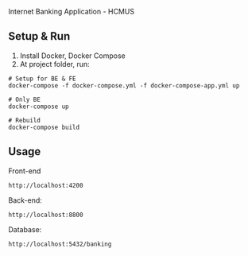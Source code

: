 Internet Banking Application - HCMUS

## Setup & Run

1. Install Docker, Docker Compose
2. At project folder, run:

```
# Setup for BE & FE
docker-compose -f docker-compose.yml -f docker-compose-app.yml up

# Only BE
docker-compose up

# Rebuild
docker-compose build
```

## Usage

Front-end

```
http://localhost:4200
``` 

Back-end:

```
http://localhost:8800
``` 

Database:

```
http://localhost:5432/banking
``` 
